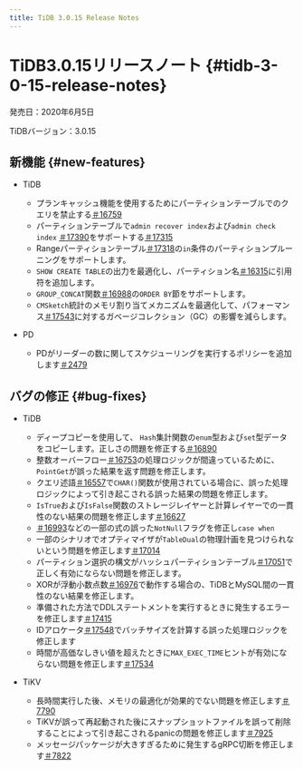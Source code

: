 ```yaml
---
title: TiDB 3.0.15 Release Notes
---
```


# TiDB3.0.15リリースノート {#tidb-3-0-15-release-notes}

発売日：2020年6月5日

TiDBバージョン：3.0.15

## 新機能 {#new-features}

-   TiDB

    -   プランキャッシュ機能を使用するためにパーティションテーブルでのクエリを禁止する[＃16759](https://github.com/pingcap/tidb/pull/16759)
    -   パーティションテーブルで`admin recover index`および`admin check index` [＃17390](https://github.com/pingcap/tidb/pull/17390)をサポートする[＃17315](https://github.com/pingcap/tidb/pull/17315)
    -   Rangeパーティションテーブル[＃17318](https://github.com/pingcap/tidb/pull/17318)の`in`条件のパーティションプルーニングをサポートします。
    -   `SHOW CREATE TABLE`の出力を最適化し、パーティション名[＃16315](https://github.com/pingcap/tidb/pull/16315)に引用符を追加します。
    -   `GROUP_CONCAT`関数[＃16988](https://github.com/pingcap/tidb/pull/16988)の`ORDER BY`節をサポートします。
    -   `CMSketch`統計のメモリ割り当てメカニズムを最適化して、パフォーマンス[＃17543](https://github.com/pingcap/tidb/pull/17543)に対するガベージコレクション（GC）の影響を減らします。

-   PD

    -   PDがリーダーの数に関してスケジューリングを実行するポリシーを追加します[＃2479](https://github.com/pingcap/pd/pull/2479)

## バグの修正 {#bug-fixes}

-   TiDB

    -   ディープコピーを使用して、 `Hash`集計関数の`enum`型および`set`型データをコピーします。正しさの問題を修正する[＃16890](https://github.com/pingcap/tidb/pull/16890)
    -   整数オーバーフロー[＃16753](https://github.com/pingcap/tidb/pull/16753)の処理ロジックが間違っているために、 `PointGet`が誤った結果を返す問題を修正します。
    -   クエリ述語[＃16557](https://github.com/pingcap/tidb/pull/16557)で`CHAR()`関数が使用されている場合に、誤った処理ロジックによって引き起こされる誤った結果の問題を修正します。
    -   `IsTrue`および`IsFalse`関数のストレージレイヤーと計算レイヤーでの一貫性のない結果の問題を修正します[＃16627](https://github.com/pingcap/tidb/pull/16627)
    -   [＃16993](https://github.com/pingcap/tidb/pull/16993)などの一部の式の誤った`NotNull`フラグを修正し`case when`
    -   一部のシナリオでオプティマイザが`TableDual`の物理計画を見つけられないという問題を修正します[＃17014](https://github.com/pingcap/tidb/pull/17014)
    -   パーティション選択の構文がハッシュパーティションテーブル[＃17051](https://github.com/pingcap/tidb/pull/17051)で正しく有効にならない問題を修正します。
    -   XORが浮動小数点数[＃16976](https://github.com/pingcap/tidb/pull/16976)で動作する場合の、TiDBとMySQL間の一貫性のない結果を修正します。
    -   準備された方法でDDLステートメントを実行するときに発生するエラーを修正します[＃17415](https://github.com/pingcap/tidb/pull/17415)
    -   IDアロケータ[＃17548](https://github.com/pingcap/tidb/pull/17548)でバッチサイズを計算する誤った処理ロジックを修正します
    -   時間が高価なしきい値を超えたときに`MAX_EXEC_TIME`ヒントが有効にならない問題を修正します[＃17534](https://github.com/pingcap/tidb/pull/17534)

-   TiKV

    -   長時間実行した後、メモリの最適化が効果的でない問題を修正します[＃7790](https://github.com/tikv/tikv/pull/7790)
    -   TiKVが誤って再起動された後にスナップショットファイルを誤って削除することによって引き起こされるpanicの問題を修正します[＃7925](https://github.com/tikv/tikv/pull/7925)
    -   メッセージパッケージが大きすぎるために発生するgRPC切断を修正します[＃7822](https://github.com/tikv/tikv/pull/7822)
